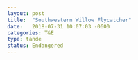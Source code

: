 ```yaml
---
layout: post
title:  "Southwestern Willow Flycatcher"
date:   2018-07-31 10:07:03 -0600
categories: T&E
type: tande
status: Endangered
---
```

